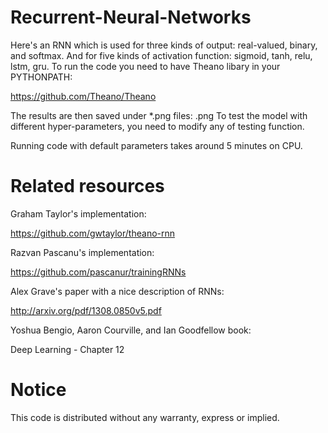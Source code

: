 Recurrent-Neural-Networks
=========================

Here's an RNN which is used for three kinds of output: real-valued, binary, and softmax.
And for five kinds of activation function: sigmoid, tanh, relu, lstm, gru.
To run the code you need to have Theano libary in your PYTHONPATH:

https://github.com/Theano/Theano

The results are then saved under *.png files: <test>_<activation function used>_<number of epochs>.png
To test the model with different hyper-parameters, you need to modify any of testing function.

Running code with default parameters takes around 5 minutes on CPU.

Related resources
=================
Graham Taylor's implementation:

https://github.com/gwtaylor/theano-rnn


Razvan Pascanu's implementation:

https://github.com/pascanur/trainingRNNs


Alex Grave's paper with a nice description of RNNs:

http://arxiv.org/pdf/1308.0850v5.pdf


Yoshua Bengio, Aaron Courville, and Ian Goodfellow book:

Deep Learning - Chapter 12

Notice
======
This code is distributed without any warranty, express or implied.
